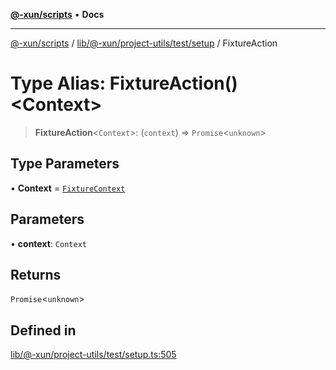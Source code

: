 [**@-xun/scripts**](../../../../../../README.md) • **Docs**

***

[@-xun/scripts](../../../../../../README.md) / [lib/@-xun/project-utils/test/setup](../README.md) / FixtureAction

# Type Alias: FixtureAction()\<Context\>

> **FixtureAction**\<`Context`\>: (`context`) => `Promise`\<`unknown`\>

## Type Parameters

• **Context** = [`FixtureContext`](../interfaces/FixtureContext.md)

## Parameters

• **context**: `Context`

## Returns

`Promise`\<`unknown`\>

## Defined in

[lib/@-xun/project-utils/test/setup.ts:505](https://github.com/Xunnamius/xscripts/blob/ce701f3d57da9f82ee0036320bc62d5c51233011/lib/@-xun/project-utils/test/setup.ts#L505)
